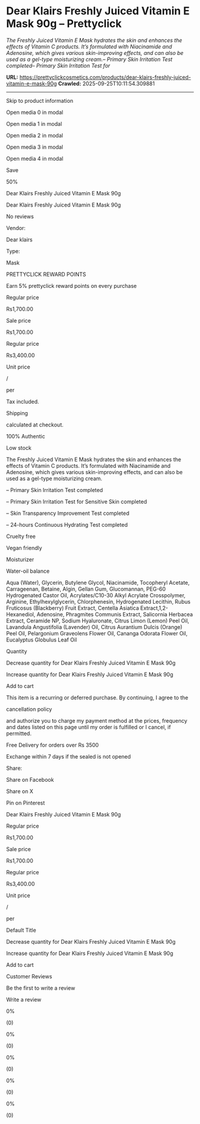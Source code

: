 # Dear Klairs Freshly Juiced Vitamin E Mask 90g – Prettyclick

*The Freshly Juiced Vitamin E Mask hydrates the skin and enhances the effects of Vitamin C products. It’s formulated with Niacinamide and Adenosine, which gives various skin-improving effects, and can also be used as a gel-type moisturizing cream.– Primary Skin Irritation Test completed– Primary Skin Irritation Test for*

**URL:** https://prettyclickcosmetics.com/products/dear-klairs-freshly-juiced-vitamin-e-mask-90g
**Crawled:** 2025-09-25T10:11:54.309881

---

Skip to product information

Open media 0 in modal

Open media 1 in modal

Open media 2 in modal

Open media 3 in modal

Open media 4 in modal

Save

50%

Dear Klairs Freshly Juiced Vitamin E Mask 90g

Dear Klairs Freshly Juiced Vitamin E Mask 90g

No reviews

Vendor:

Dear klairs

Type:

Mask

PRETTYCLICK REWARD POINTS

Earn 5% prettyclick reward points on every purchase

Regular price

Rs1,700.00

Sale price

Rs1,700.00

Regular price

Rs3,400.00

Unit price

/

per

Tax included.

Shipping

calculated at checkout.

100% Authentic

Low stock

The Freshly Juiced Vitamin E Mask hydrates the skin and enhances the effects of Vitamin C products. It’s formulated with Niacinamide and Adenosine, which gives various skin-improving effects, and can also be used as a gel-type moisturizing cream.

– Primary Skin Irritation Test completed

– Primary Skin Irritation Test for Sensitive Skin completed

– Skin Transparency Improvement Test completed

– 24-hours Continuous Hydrating Test completed

Cruelty free

Vegan friendly

Moisturizer

Water-oil balance

Aqua (Water), Glycerin, Butylene Glycol, Niacinamide, Tocopheryl Acetate, Carrageenan, Betaine, Algin, Gellan Gum, Glucomannan, PEG-60 Hydrogenated Castor Oil, Acrylates/C10-30 Alkyl Acrylate Crosspolymer, Arginine, Ethylhexylglycerin, Chlorphenesin, Hydrogenated Lecithin, Rubus Fruticosus (Blackberry) Fruit Extract, Centella Asiatica Extract,1,2-Hexanediol, Adenosine, Phragmites Communis Extract, Salicornia Herbacea Extract, Ceramide NP, Sodium Hyaluronate, Citrus Limon (Lemon) Peel Oil, Lavandula Angustifolia (Lavender) Oil, Citrus Aurantium Dulcis (Orange) Peel Oil, Pelargonium Graveolens Flower Oil, Cananga Odorata Flower Oil, Eucalyptus Globulus Leaf Oil

Quantity

Decrease quantity for Dear Klairs Freshly Juiced Vitamin E Mask 90g

Increase quantity for Dear Klairs Freshly Juiced Vitamin E Mask 90g

Add to cart

This item is a recurring or deferred purchase. By continuing, I agree to the

cancellation policy

and authorize you to charge my payment method at the prices, frequency and dates listed on this page until my order is fulfilled or I cancel, if permitted.

Free Delivery for orders over Rs 3500

Exchange within 7 days if the sealed is not opened

Share:

Share on Facebook

Share on X

Pin on Pinterest

Dear Klairs Freshly Juiced Vitamin E Mask 90g

Regular price

Rs1,700.00

Sale price

Rs1,700.00

Regular price

Rs3,400.00

Unit price

/

per

Default Title

Decrease quantity for Dear Klairs Freshly Juiced Vitamin E Mask 90g

Increase quantity for Dear Klairs Freshly Juiced Vitamin E Mask 90g

Add to cart

Customer Reviews

Be the first to write a review

Write a review

0%

(0)

0%

(0)

0%

(0)

0%

(0)

0%

(0)